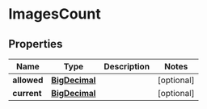 # ImagesCount

## Properties
Name | Type | Description | Notes
------------ | ------------- | ------------- | -------------
**allowed** | [**BigDecimal**](BigDecimal.md) |  |  [optional]
**current** | [**BigDecimal**](BigDecimal.md) |  |  [optional]
